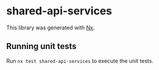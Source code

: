 # shared-api-services

This library was generated with [Nx](https://nx.dev).

## Running unit tests

Run `nx test shared-api-services` to execute the unit tests.
